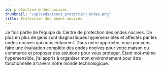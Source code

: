 ```yaml
---
id: protection-ondes-nocives
thumbnail: "/uploads/icone_protection_ondes.png"
title: Protection des ondes nocives
---
```


Je fais partie de l’équipe du Centre de protection des ondes nocives. De plus en plus de gens sont diagnostiqués hypersensibles et affectés par les ondes nocives qui nous entourent. Dans notre approche, nous pouvons faire une évaluation complète des ondes nocives pour votre maison ou commerce et proposer des solutions pour vous protéger. Étant moi-même hypersensible, j’ai appris à organiser mon environnement pour être fonctionnelle à travers notre monde technologique.
